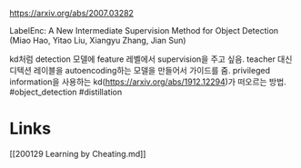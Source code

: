 https://arxiv.org/abs/2007.03282

LabelEnc: A New Intermediate Supervision Method for Object Detection (Miao Hao, Yitao Liu, Xiangyu Zhang, Jian Sun)

kd처럼 detection 모델에 feature 레벨에서 supervision을 주고 싶음. teacher 대신 디텍션 레이블을 autoencoding하는 모델을 만들어서 가이드를 줌. privileged information을 사용하는 kd(https://arxiv.org/abs/1912.12294)가 떠오르는 방법. #object_detection #distillation

# Links

[[200129 Learning by Cheating.md]]